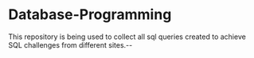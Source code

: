 # Database-Programming
This repository is being used to collect all sql queries created to achieve SQL challenges from different sites.--